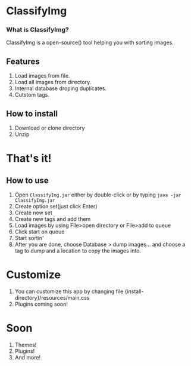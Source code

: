 # ClassifyImg

### What is ClassifyImg?
ClassifyImg is a open-source() tool helping you with sorting images.
## Features
1. Load images from file.
2. Load all images from directory.
3. Internal database droping duplicates.
4. Cutstom tags.

## How to install
1. Download or clone directory
2. Unzip

# That's it!

## How to use
1. Open `ClassifyImg.jar` either by double-click or by typing `java -jar ClassifyImg.jar`
2. Create option set(just click Enter)
3. Create new set
4. Create new tags and add them
5. Load images by using File>open directory or File>add to queue
6. Click start on queue
7. Start sortin'
8. After you are done, choose Database > dump images... and choose a tag to dump and a location to copy the images into.

# Customize
1. You can customize this app by changing file {install-directory}/resources/main.css
2. Plugins coming soon!

# Soon
1. Themes!
2. Plugins!
3. And more!

